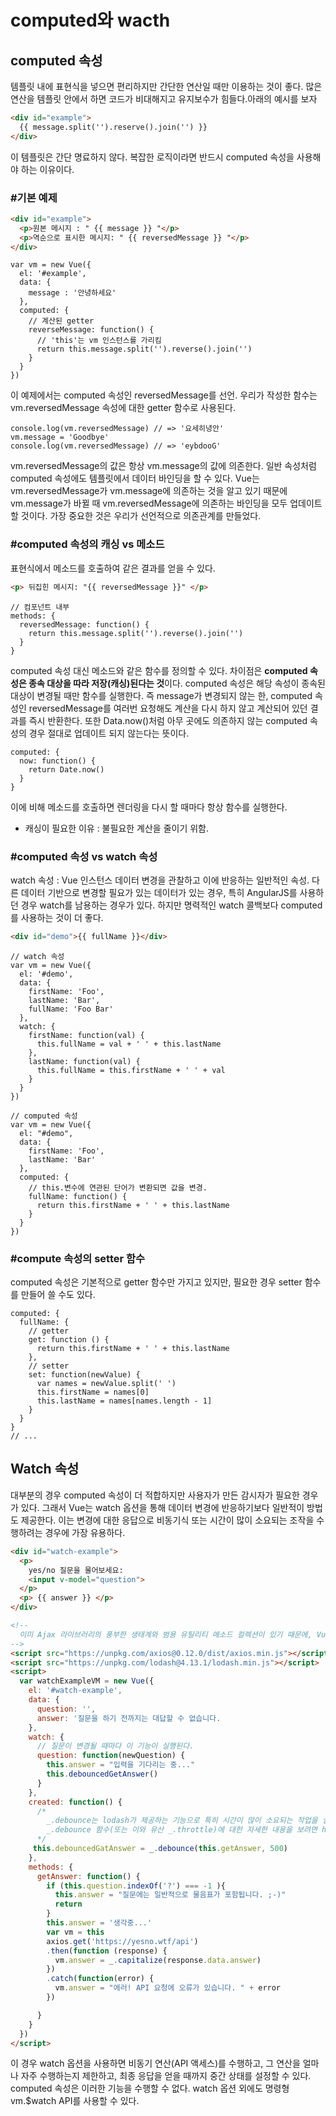 # computed와 wacth

## computed 속성
템플릿 내에 표현식을 넣으면 편리하지만 간단한 연산일 때만 이용하는 것이 좋다. 많은 연산을 템플릿 안에서 하면 코드가 비대해지고 유지보수가 힘들다.아래의 예시를 보자
``` HTML
<div id="example">
  {{ message.split('').reserve().join('') }}
</div>
```

이 템플릿은 간단 명료하지 않다. 복잡한 로직이라면 반드시 computed 속성을 사용해야 하는 이유이다.

### #기본 예제
``` HTML
<div id="example">
  <p>원본 메시지 : " {{ message }} "</p>
  <p>역순으로 표시한 메시지: " {{ reversedMessage }} "</p>
</div>
```
``` JS
var vm = new Vue({
  el: '#example',
  data: {
    message : '안녕하세요'
  },
  computed: {
    // 계산된 getter
    reverseMessage: function() {
      // 'this'는 vm 인스턴스를 가리킴
      return this.message.split('').reverse().join('')
    }
  }
})
```

이 예제에서는 computed 속성인 reversedMessage를 선언. 우리가 작성한 함수는 vm.reversedMessage 속성에 대한 getter 함수로 사용된다.

``` JS
console.log(vm.reversedMessage) // => '요세히녕안'
vm.message = 'Goodbye'
console.log(vm.reversedMessage) // => 'eybdooG'
```

vm.reversedMessage의 값은 항상 vm.message의 값에 의존한다.
일반 속성처럼 computed 속성에도 템플릿에서 데이터 바인딩을 할 수 있다. Vue는 vm.reversedMessage가 vm.message에 의존하는 것을 알고 있기 때문에 vm.message가 바뀔 때 vm.reversedMessage에 의존하는 바인딩을 모두 업데이트 할 것이다. 
가장 중요한 것은 우리가 선언적으로 의존관계를 만들었다.

### #computed 속성의 캐싱 vs 메소드
표현식에서 메소드를 호출하여 같은 결과를 얻을 수 있다.
``` HTML
<p> 뒤집힌 메시지: "{{ reversedMessage }}" </p>
```

``` JS
// 컴포넌트 내부
methods: {
  reversedMessage: function() {
    return this.message.split('').reverse().join('')
  }
}
```

computed 속성 대신 메소드와 같은 함수를 정의할 수 있다. 차이점은 **computed 속성은 종속 대상을 따라 저장(캐싱)된다는 것**이다. computed 속성은 해당 속성이 종속된 대상이 변경될 때만 함수를 실행한다. 즉 message가 변경되지 않는 한, computed 속성인 reversedMessage를 여러번 요청해도 계산을 다시 하지 않고 계산되어 있던 결과를 즉시 반환한다.
또한 Data.now()처럼 아무 곳에도 의존하지 않는 computed 속성의 경우 절대로 업데이트 되지 않는다는 뜻이다.

``` JS
computed: {
  now: function() {
    return Date.now()
  }
}
``` 

이에 비해 메소드를 호출하면 렌더링을 다시 할 때마다 항상 함수를 실행한다.

- 캐싱이 필요한 이유
: 불필요한 계산을 줄이기 위함. 

### #computed 속성 vs watch 속성
watch 속성 : Vue 인스턴스 데이터 변경을 관찰하고 이에 반응하는 일반적인 속성. 다른 데이터 기반으로 변경할 필요가 있는 데이터가 있는 경우, 특히 AngularJS를 사용하던 경우 watch를 남용하는 경우가 있다. 하지만 명력적인 watch 콜백보다 computed를 사용하는 것이 더 좋다.

``` HTML
<div id="demo">{{ fullName }}</div>
```
``` JS 
// watch 속성
var vm = new Vue({
  el: '#demo',
  data: {
    firstName: 'Foo',
    lastName: 'Bar',
    fullName: 'Foo Bar'
  },
  watch: {
    firstName: function(val) {
      this.fullName = val + ' ' + this.lastName
    },
    lastName: function(val) {
      this.fullName = this.firstName + ' ' + val
    }
  }
})
```
``` JS
// computed 속성
var vm = new Vue({
  el: "#demo",
  data: {
    firstName: 'Foo',
    lastName: 'Bar'
  },
  computed: {
    // this.변수에 연관된 단어가 변환되면 값을 변경.
    fullName: function() {
      return this.firstName + ' ' + this.lastName
    }
  }
})
```

### #compute 속성의 setter 함수
computed 속성은 기본적으로 getter 함수만 가지고 있지만, 필요한 경우 setter 함수를 만들어 쓸 수도 있다.

``` JS
computed: {
  fullName: {
    // getter
    get: function () {
      return this.firstName + ' ' + this.lastName
    },
    // setter
    set: function(newValue) {
      var names = newValue.split(' ')
      this.firstName = names[0]
      this.lastName = names[names.length - 1]
    }
  }
}
// ...
```

## Watch 속성
대부분의 경우 computed 속성이 더 적합하지만 사용자가 만든 감시자가 필요한 경우가 있다. 그래서 Vue는 watch 옵션을 통해 데이터 변경에 반응하기보다 일반적이 방법도 제공한다. 이는 변경에 대한 응답으로 비동기식 또는 시간이 많이 소요되는 조작을 수행하려는 경우에 가장 유용하다.

``` HTML
<div id="watch-example">
  <p>
    yes/no 질문을 물어보세요:
    <input v-model="question">
  </p>
  <p> {{ answer }} </p>
</div>
```
``` HTML
<!-- 
  이미 Ajax 라이브러리의 풍부한 생태계와 범용 유틸리티 메소드 컬렉션이 있기 때문에, Vue 코어는 다시 만들지 않아 작게 유지된다. 이미 익숙한 것을 선택할 수 있도록 자유를 준다. // ?
-->
<script src="https://unpkg.com/axios@0.12.0/dist/axios.min.js"></script>
<script src="https://unpkg.com/lodash@4.13.1/lodash.min.js"></script>
<script>
  var watchExampleVM = new Vue({
    el: '#watch-example',
    data: {
      question: '',
      answer: '질문을 하기 전까지는 대답할 수 없습니다.
    },
    watch: {
      // 질문이 변경될 때마다 이 기능이 실행된다.
      question: function(newQuestion) {
        this.answer = "입력을 기다리는 중..."
        this.debouncedGetAnswer()
      }
    },
    created: function() {
      /*
        _.debounce는 lodash가 제공하는 기능으로 특히 시간이 많이 소요되는 작업을 실행할 수 있는 빈도를 제한한다. 이 경우, 우리는 yesno.wtf/api에 액세스 하는 빈도를 제한하고, 사용자가 ajax요청을 하기 전에 타이핑을 완전히 마칠 때까지 기다려야 한다.
        _.debounce 함수(또는 이와 유산 _.throttle)에 대한 자세한 내용을 보려면 https://lodash.com/docs#debounce를 방문.
      */
     this.debouncedGatAnswer = _.debounce(this.getAnswer, 500)
    },
    methods: {
      getAnswer: function() {
        if (this.question.indexOf('?') === -1 ){
          this.answer = "질문에는 일반적으로 물음표가 포함됩니다. ;-)"
          return
        }
        this.answer = '생각중...'
        var vm = this
        axios.get('https://yesno.wtf/api')
        .then(function (response) {
          vm.answer = _.capitalize(response.data.answer)
        })
        .catch(function(error) {
          vm.answer = "에러! API 요청에 오류가 있습니다. " + error
        })

      }
    }
  })
</script>
```

이 경우 watch 옵션을 사용하면 비동기 연산(API 액세스)를 수행하고, 그 연산을 얼마나 자주 수행하는지 제한하고, 최종 응답을 얻을 때까지 중간 상태를 설정할 수 있다. computed 속성은 이러한 기능을 수행할 수 없다.
watch 옵션 외에도 명령형 vm.$watch API를 사용할 수 있다.

